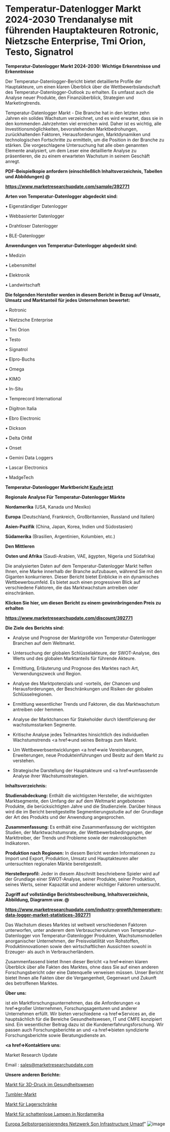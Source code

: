 # Temperatur-Datenlogger Markt 2024-2030 Trendanalyse mit führenden Hauptakteuren Rotronic, Nietzsche Enterprise, Tmi Orion, Testo, Signatrol

<strong>Temperatur-Datenlogger Markt 2024-2030: Wichtige Erkenntnisse und Erkenntnisse</strong>

Der Temperatur-Datenlogger-Bericht bietet detaillierte Profile der Hauptakteure, um einen klaren Überblick über die Wettbewerbslandschaft des Temperatur-Datenlogger-Outlook zu erhalten. Es umfasst auch die Analyse neuer Produkte, den Finanzüberblick, Strategien und Marketingtrends.

Temperatur-Datenlogger Markt - Die Branche hat in den letzten zehn Jahren ein solides Wachstum verzeichnet, und es wird erwartet, dass sie in den kommenden Jahrzehnten viel erreichen wird. Daher ist es wichtig, alle Investitionsmöglichkeiten, bevorstehenden Marktbedrohungen, zurückhaltenden Faktoren, Herausforderungen, Marktdynamiken und technologischen Fortschritte zu ermitteln, um die Position in der Branche zu stärken. Die vorgeschlagene Untersuchung hat alle oben genannten Elemente analysiert, um dem Leser eine detaillierte Analyse zu präsentieren, die zu einem erwarteten Wachstum in seinem Geschäft anregt.



<strong><b>PDF-Beispielkopie anfordern (einschließlich Inhaltsverzeichnis, Tabellen und Abbildungen) @ </b></strong>

<strong><a href=https://www.marketresearchupdate.com/sample/392771>

<strong>https://www.marketresearchupdate.com/sample/392771</u></a></strong></strong>



<strong>Arten von Temperatur-Datenlogger abgedeckt sind:</strong>

• Eigenständiger Datenlogger

• Webbasierter Datenlogger

• Drahtloser Datenlogger

• BLE-Datenlogger



<strong>Anwendungen von Temperatur-Datenlogger abgedeckt sind:</strong>

• Medizin

• Lebensmittel

• Elektronik

• Landwirtschaft



<strong>Die folgenden Hersteller werden in diesem Bericht in Bezug auf Umsatz, Umsatz und Marktanteil für jedes Unternehmen bewertet:</strong>

• Rotronic

• Nietzsche Enterprise

• Tmi Orion

• Testo

• Signatrol

• Elpro-Buchs

• Omega

• KIMO

• In-Situ

• Temprecord International

• Digitron Italia

• Ebro Electronic

• Dickson

• Delta OHM

• Onset

• Gemini Data Loggers

• Lascar Electronics

• MadgeTech



<strong>Temperatur-Datenlogger Marktbericht <a href=https://www.marketresearchupdate.com/buynow/392771>Kaufe jetzt</a></strong>



<strong>Regionale Analyse Für Temperatur-Datenlogger Märkte</strong>



<strong>Nordamerika</strong> (USA, Kanada und Mexiko)



<strong>Europa</strong> (Deutschland, Frankreich, Großbritannien, Russland und Italien)



<strong>Asien-Pazifik</strong> (China, Japan, Korea, Indien und Südostasien)



<strong>Südamerika</strong> (Brasilien, Argentinien, Kolumbien, etc.)



<strong>Den Mittleren</strong> 

<strong>Osten und Afrika</strong> (Saudi-Arabien, VAE, ägypten, Nigeria und Südafrika)

Die analysierten Daten auf dem Temperatur-Datenlogger Markt helfen Ihnen, eine Marke innerhalb der Branche aufzubauen, während Sie mit den Giganten konkurrieren. Dieser Bericht bietet Einblicke in ein dynamisches Wettbewerbsumfeld. Es bietet auch einen progressiven Blick auf verschiedene Faktoren, die das Marktwachstum antreiben oder einschränken.



<strong>Klicken Sie hier, um diesen Bericht zu einem gewinnbringenden Preis zu erhalten
</strong>

<strong><a href=https://www.marketresearchupdate.com/discount/392771>https://www.marketresearchupdate.com/discount/392771</b></u></strong></a>



<strong>Die Ziele des Berichts sind:</strong>

- Analyse und Prognose der Marktgröße von Temperatur-Datenlogger Branchen auf dem Weltmarkt.

- Untersuchung der globalen Schlüsselakteure, der SWOT-Analyse, des Werts und des globalen Marktanteils für führende Akteure.

- Ermittlung, Erläuterung und Prognose des Marktes nach Art, Verwendungszweck und Region.

- Analyse des Marktpotenzials und -vorteils, der Chancen und Herausforderungen, der Beschränkungen und Risiken der globalen Schlüsselregionen.

- Ermittlung wesentlicher Trends und Faktoren, die das Marktwachstum antreiben oder hemmen.

- Analyse der Marktchancen für Stakeholder durch Identifizierung der wachstumsstarken Segmente.

- Kritische Analyse jedes Teilmarktes hinsichtlich des individuellen Wachstumstrends <a href=>und</a> seines Beitrags zum Markt.

- Um Wettbewerbsentwicklungen <a href=>wie</a> Vereinbarungen, Erweiterungen, neue Produkteinführungen und Besitz auf dem Markt zu verstehen.

- Strategische Darstellung der Hauptakteure und <a href=>umfas</a>sende Analyse ihrer Wachstumsstrategien.



<strong>Inhaltsverzeichnis:</strong>



<strong>Studienabdeckung:</strong> Enthält die wichtigsten Hersteller, die wichtigsten Marktsegmente, den Umfang der auf dem Weltmarkt angebotenen Produkte, die berücksichtigten Jahre und die Studienziele. Darüber hinaus wird die im Bericht bereitgestellte Segmentierungsstudie auf der Grundlage der Art des Produkts und der Anwendung angesprochen.



<strong>Zusammenfassung:</strong> Es enthält eine Zusammenfassung der wichtigsten Studien, der Marktwachstumsrate, der Wettbewerbsbedingungen, der Markttreiber, der Trends und Probleme sowie der makroskopischen Indikatoren.



<strong>Produktion nach Regionen:</strong> In diesem Bericht werden Informationen zu Import und Export, Produktion, Umsatz und Hauptakteuren aller untersuchten regionalen Märkte bereitgestellt.



<strong>Herstellerprofil:</strong> Jeder in diesem Abschnitt beschriebene Spieler wird auf der Grundlage einer SWOT-Analyse, seiner Produkte, seiner Produktion, seines Werts, seiner Kapazität und anderer wichtiger Faktoren untersucht.



<strong><b>Zugriff auf vollständige Berichtsbeschreibung, Inhaltsverzeichnis, Abbildung, Diagramm usw. @ </b></strong>

<strong><a href=https://www.marketresearchupdate.com/industry-growth/temperature-data-logger-market-statistices-392771>https://www.marketresearchupdate.com/industry-growth/temperature-data-logger-market-statistices-392771</a></strong>

Das Wachstum dieses Marktes ist weltweit verschiedenen Faktoren unterworfen, unter anderem dem Verbrauchervolumen von Temperatur-Datenlogger von Temperatur-Datenlogger Produkten, Wachstumsmodellen anorganischer Unternehmen, der Preisvolatilität von Rohstoffen, Produktinnovationen sowie den wirtschaftlichen Aussichten sowohl in Erzeuger- als auch in Verbraucherländern.

Zusammenfassend bietet Ihnen dieser Bericht <a href=>einen</a> klaren Überblick über alle Fakten des Marktes, ohne dass Sie auf einen anderen Forschungsbericht oder eine Datenquelle verweisen müssen. Unser Bericht bietet Ihnen alle Fakten über die Vergangenheit, Gegenwart und Zukunft des betroffenen Marktes.



<strong>Über uns:</strong>

 ist ein Marktforschungsunternehmen, das die Anforderungen <a href=>großer</a> Unternehmen, Forschungsagenturen und anderer Unternehmen erfüllt. Wir bieten verschiedene <a href=>Services</a> an, die hauptsächlich für die Bereiche Gesundheitswesen, IT und CMFE konzipiert sind. Ein wesentlicher Beitrag dazu ist die Kundenerfahrungsforschung. Wir passen auch Forschungsberichte an und <a href=>bieten</a> syndizierte Forschungsberichte sowie Beratungsdienste an.



<strong><a href=>Kontaktiere uns:</a></strong>

Market Research Update

Email : sales@marketresearchupdate.com



<strong>Unsere anderen Berichte:</strong>

<a href=https://www.linkedin.com/pulse/3d-printing-healthcare-market-future-scope-demands>Markt für 3D-Druck im Gesundheitswesen</a>

<a href=https://www.linkedin.com/pulse/tumbler-market-2023-remarking-enormous-growth>Tumbler-Markt</a>

<a href=https://www.linkedin.com/pulse/storage-lockers-market-size-emerging-trends-consumption>Markt für Lagerschränke</a>

<a href=https://www.linkedin.com/pulse/north-america-shadowless-lamps-market>Markt für schattenlose Lampen in Nordamerika</a>

<a href=https://www.linkedin.com/pulse/europe-self-organizing-network-son-infrastructure-umaqf/>Europa Selbstorganisierendes Netzwerk Son Infrastructure Umaqf</a>"
![image](https://github.com/Gayatrikarjule/Market-Analysis-360/assets/97346546/8bcbb5a3-f302-449d-844e-dd875de9c81c)
